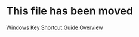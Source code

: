 # This file has been moved

[Windows Key Shortcut Guide Overview](https://aka.ms/PowerToysOverview_ShortcutGuide)
